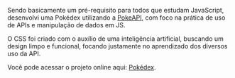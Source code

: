 <p>Sendo basicamente um pré-requisito para todos que estudam JavaScript, desenvolvi uma Pokédex utilizando a <a href="https://pokeapi.co/" target="_blank">PokeAPI</a>, com foco na prática de uso de APIs e manipulação de dados em JS.</p>
<p>O CSS foi criado com o auxílio de uma inteligência artificial, buscando um design limpo e funcional, focando justamente no aprendizado dos diversos uso da API.</p>


<p>Você pode acessar o projeto online aqui: <a href="https://jm-works.github.io/Pokedex---HTML---CSS---JavaScript/" target="_blank">Pokédex</a>.</p>
